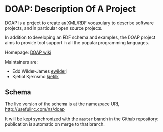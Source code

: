 # DOAP: Description Of A Project

DOAP is a project to create an XML/RDF vocabulary to describe software
projects, and in particular open source projects.

In addition to developing an RDF schema and examples, the DOAP project aims to
provide tool support in all the popular programming languages.

Homepage: [DOAP wiki](https://github.com/ewilderj/doap/wiki)

Maintainers are:

* Edd Wilder-James [ewilderj](https://github.com/ewilderj)
* Kjetiol Kjernsmo [kjetilk](https://github.com/kjetilk)

## Schema

The live version of the schema is at the namespace URI,
http://usefulinc.com/ns/doap

It will be kept synchronized with the `master` branch in the Github
repository: publication is automatic on merge to that branch.
